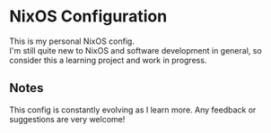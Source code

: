 # NixOS Configuration

This is my personal NixOS config.  
I'm still quite new to NixOS and software development in general, so consider this a learning project and work in progress.

## Notes

This config is constantly evolving as I learn more.
Any feedback or suggestions are very welcome!